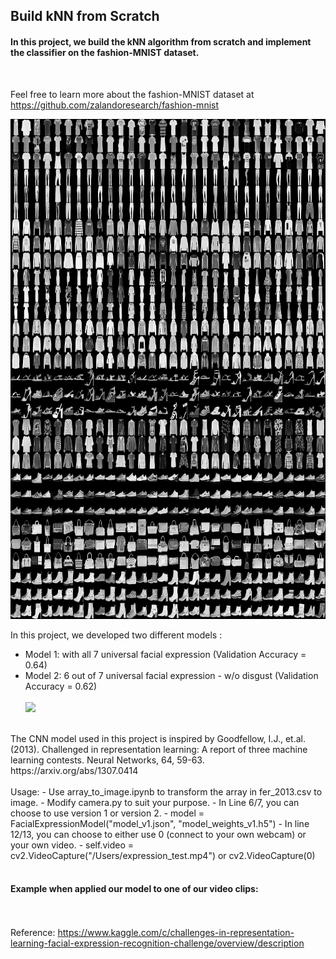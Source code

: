 ## Build kNN from Scratch

#### In this project, we build the kNN algorithm from scratch and implement the classifier on the fashion-MNIST dataset.

<br/>

Feel free to learn more about the fashion-MNIST dataset at https://github.com/zalandoresearch/fashion-mnist <br/>

<img src="fashion-mnist-sprite.png" width="1200" height="800">


In this project, we developed two different models : 
- Model 1: with all 7 universal facial expression (Validation Accuracy = 0.64)
- Model 2: 6 out of 7 universal facial expression - w/o disgust (Validation Accuracy = 0.62)
<br/><br/>
![](cnn.png)
<br/>
The CNN model used in this project is inspired by Goodfellow, I.J., et.al. (2013). Challenged in representation learning: A report of three machine learning contests. Neural Networks, 64, 59-63. https://arxiv.org/abs/1307.0414
<br/><br/>
Usage:
- Use array_to_image.ipynb to transform the array in fer_2013.csv to image.
- Modify camera.py to suit your purpose.
- In Line 6/7, you can choose to use version 1 or version 2.  
- model = FacialExpressionModel("model_v1.json", "model_weights_v1.h5")
- In line 12/13, you can choose to either use 0 (connect to your own webcam) or your own video.  
- self.video = cv2.VideoCapture("/Users/expression_test.mp4") or cv2.VideoCapture(0)
<br/><br/>

#### Example when applied our model to one of our video clips:

<br/><br/>
Reference: https://www.kaggle.com/c/challenges-in-representation-learning-facial-expression-recognition-challenge/overview/description
<br/><br/>
